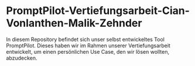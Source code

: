 # PromptPilot-Vertiefungsarbeit-Cian-Vonlanthen-Malik-Zehnder
In diesem Repository befindet sich unser selbst entwickeltes Tool PromptPilot. Dieses haben wir im Rahmen unserer Vertiefungsarbeit entwickelt, um einen persönlichen Use Case, den wir lösen wollten, abzudecken.
